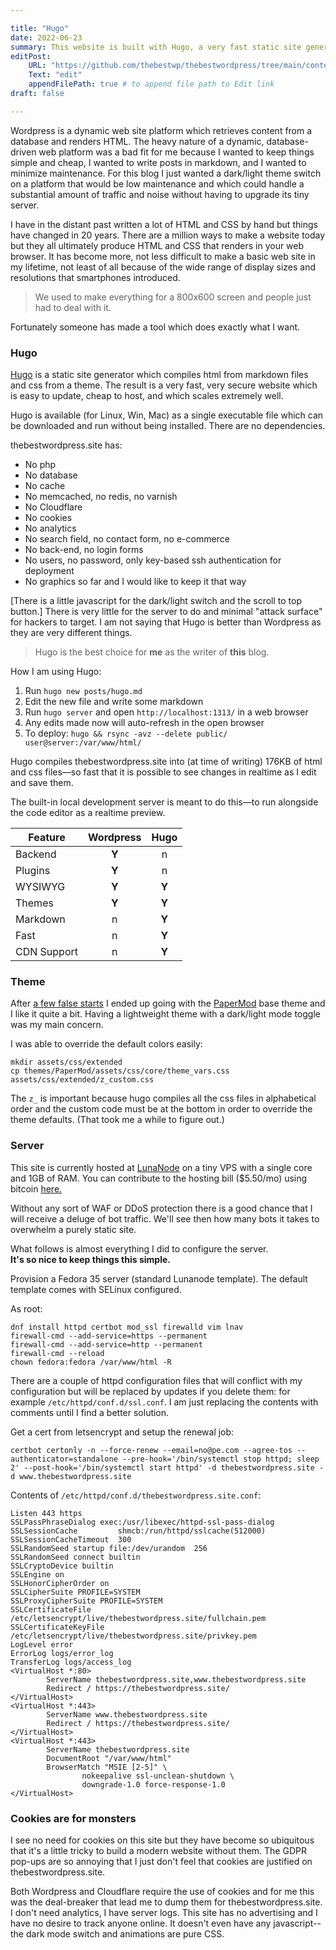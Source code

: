 ```yaml
---

title: "Hugo"
date: 2022-06-23
summary: This website is built with Hugo, a very fast static site generator.
editPost:
    URL: "https://github.com/thebestwp/thebestwordpress/tree/main/content"
    Text: "edit"
    appendFilePath: true # to append file path to Edit link
draft: false

---
```


Wordpress is a dynamic web site platform which retrieves content from a database and renders HTML.
The heavy nature of a dynamic, database-driven web platform was a bad fit for me because I wanted to keep things simple and cheap, I wanted to write posts in markdown, and I wanted to minimize maintenance.
For this blog I just wanted a dark/light theme switch on a platform that would be low maintenance and which could handle a substantial amount of traffic and noise without having to upgrade its tiny server.

I have in the distant past written a lot of HTML and CSS by hand but things have changed in 20 years.
There are a million ways to make a website today but they all ultimately produce HTML and CSS that renders in your web browser.
It has become more, not less difficult to make a basic web site in my lifetime, not least of all because of the wide range of display sizes and resolutions that smartphones introduced.

> We used to make everything for a 800x600 screen and people just had to deal with it.

Fortunately someone has made a tool which does exactly what I want.

### Hugo
[Hugo](https://gohugo.io) is a static site generator which compiles html from markdown files and css from a theme.
The result is a very fast, very secure website which is easy to update, cheap to host, and which scales extremely well.

Hugo is available (for Linux, Win, Mac) as a single executable file which can be downloaded and run without being installed.
There are no dependencies.

thebestwordpress.site has:
- No php
- No database
- No cache
- No memcached, no redis, no varnish
- No Cloudflare
- No cookies
- No analytics
- No search field, no contact form, no e-commerce
- No back-end, no login forms
- No users, no password, only key-based ssh authentication for deployment
- No graphics so far and I would like to keep it that way

[There is a little javascript for the dark/light switch and the scroll to top button.]
There is very little for the server to do and minimal "attack surface" for hackers to target.
I am not saying that Hugo is better than Wordpress as they are very different things.

> Hugo is the best choice for **me** as the writer of **this** blog.

How I am using Hugo:

1. Run `hugo new posts/hugo.md`
1. Edit the new file and write some markdown
1. Run `hugo server` and open `http://localhost:1313/` in a web browser
1. Any edits made now will auto-refresh in the open browser
1. To deploy: `hugo && rsync -avz --delete public/ user@server:/var/www/html/`

Hugo compiles thebestwordpress.site into (at time of writing) 176KB of html and css files—so fast that it is possible to see changes in realtime as I edit and save them.

The built-in local development server is meant to do this—to run alongside the code editor as a realtime preview.

Feature | Wordpress | Hugo
--- | :---: | :---:
Backend | **Y** | n
Plugins | **Y** | n 
WYSIWYG | **Y** | **Y**
Themes | **Y** | **Y**
Markdown | n | **Y**
Fast | n | **Y**
CDN Support | n | **Y**

### Theme

After [a few false starts](https://themes.gohugo.io/) I ended up going with the [PaperMod](https://github.com/adityatelange/hugo-PaperMod) base theme and I like it quite a bit.
Having a lightweight theme with a dark/light mode toggle was my main concern.

I was able to override the default colors easily:
```
mkdir assets/css/extended
cp themes/PaperMod/assets/css/core/theme_vars.css assets/css/extended/z_custom.css
```

The `z_` is important because hugo compiles all the css files in alphabetical order and the custom code must be at the bottom in order to override the theme defaults.
(That took me a while to figure out.)

### Server

This site is currently hosted at [LunaNode](https://lunanode.com) on a tiny VPS with a single core and 1GB of RAM. You can contribute to the hosting bill (\$5.50/mo) using bitcoin [here.](https://btcpay737660.lndyn.com/payment-requests/b56ac8bb-e25c-4f31-99c4-b47f348f0a17)

Without any sort of WAF or DDoS protection there is a good chance that I will receive a deluge of bot traffic.
We'll see then how many bots it takes to overwhelm a purely static site.

What follows is almost everything I did to configure the server.  
**It's so nice to keep things this simple.**

Provision a Fedora 35 server (standard Lunanode template).
The default template comes with SELinux configured.

As root:
```
dnf install httpd certbot mod_ssl firewalld vim lnav
firewall-cmd --add-service=https --permanent
firewall-cmd --add-service=http --permanent
firewall-cmd --reload
chown fedora:fedora /var/www/html -R
```
There are a couple of httpd configuration files that will conflict with my configuration but will be replaced by updates if you delete them: for example `/etc/httpd/conf.d/ssl.conf`.
I am just replacing the contents with comments until I find a better solution.

Get a cert from letsencrypt and setup the renewal job:
```
certbot certonly -n --force-renew --email=no@pe.com --agree-tos --authenticator=standalone --pre-hook='/bin/systemctl stop httpd; sleep 2' --post-hook='/bin/systemctl start httpd' -d thebestwordpress.site -d www.thebestwordpress.site
```

Contents of `/etc/httpd/conf.d/thebestwordpress.site.conf`:
```
Listen 443 https
SSLPassPhraseDialog exec:/usr/libexec/httpd-ssl-pass-dialog
SSLSessionCache         shmcb:/run/httpd/sslcache(512000)
SSLSessionCacheTimeout  300
SSLRandomSeed startup file:/dev/urandom  256
SSLRandomSeed connect builtin
SSLCryptoDevice builtin
SSLEngine on
SSLHonorCipherOrder on
SSLCipherSuite PROFILE=SYSTEM
SSLProxyCipherSuite PROFILE=SYSTEM
SSLCertificateFile /etc/letsencrypt/live/thebestwordpress.site/fullchain.pem
SSLCertificateKeyFile /etc/letsencrypt/live/thebestwordpress.site/privkey.pem
LogLevel error
ErrorLog logs/error_log
TransferLog logs/access_log
<VirtualHost *:80>
        ServerName thebestwordpress.site,www.thebestwordpress.site
        Redirect / https://thebestwordpress.site/
</VirtualHost>
<VirtualHost *:443>
        ServerName www.thebestwordpress.site
        Redirect / https://thebestwordpress.site/
</VirtualHost>
<VirtualHost *:443>
        ServerName thebestwordpress.site
        DocumentRoot "/var/www/html"
        BrowserMatch "MSIE [2-5]" \
                nokeepalive ssl-unclean-shutdown \
                downgrade-1.0 force-response-1.0
</VirtualHost>
```
### Cookies are for monsters

I see no need for cookies on this site but they have become so ubiquitous that it's a little tricky to build a modern website without them.
The GDPR pop-ups are so annoying that I just don't feel that cookies are justified on thebestwordpress.site.

Both Wordpress and Cloudflare require the use of cookies and for me this was the deal-breaker that lead me to dump them for thebestwordpress.site.
I don't need analytics, I have server logs.
This site has no advertising and I have no desire to track anyone online.
It doesn't even have any javascript--the dark mode switch and animations are pure CSS.

